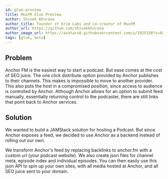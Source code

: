 ```yaml
---
id: glue-preview
title: MuxFM Glue Preview
author: Shivek Khurana
author_title: Founder of Krim Labs and co-creator of MuxFM
author_url: https://github.com/shivekkhurana
author_image_url: https://avatars0.githubusercontent.com/u/1925158?s=400&v=4
tags: [glue, beta]
---
```


## Problem

Anchor FM is the easiest way to start a podcast. But ease comes at the cost of SEO juice. The one click distribute option provided by Anchor publishes to their channels. This makes is impossible to move to another provider. This also puts the host in a compromised position, since access to audience is controlled by Anchor. Although Anchor allows for an option to submit feed manually, essentially returning control to the podcaster, there are still links that point back to Anchor services.

<!--truncate-->

## Solution

We wanted to build a JAMStack solution for hosting a Podcast. But since Anchor exposes a feed, we decided to use Anchor as a backend instead of rolling out our own.

We transform Anchor's feed by replacing backlinks to anchor.fm with a custom url (your podcast website). We also create json files for channel meta, episode index and individual episodes. You can then easily use this json API to spin up your own sites, with all media hosted at Anchor, and all SEO juice sent to your domain.
